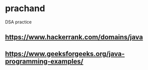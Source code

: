 # prachand
DSA practice
## https://www.hackerrank.com/domains/java
## https://www.geeksforgeeks.org/java-programming-examples/
